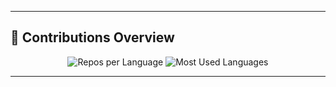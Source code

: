 

---
## 🚀 Contributions Overview  
<p align="center">
  <img src="https://github-profile-summary-cards.vercel.app/api/cards/repos-per-language?username=MICHAELRRRXXZ&theme=tokyonight" alt="Repos per Language" />
  <img src="https://github-profile-summary-cards.vercel.app/api/cards/most-commit-language?username=MICHAELRRRXXZ&theme=tokyonight" alt="Most Used Languages" />
</p>

---
